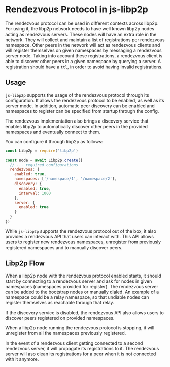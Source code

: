 # Rendezvous Protocol in js-libp2p

The rendezvous protocol can be used in different contexts across libp2p. For using it, the libp2p network needs to have well known libp2p nodes acting as rendezvous servers. These nodes will have an extra role in the network. They will collect and maintain a list of registrations per rendezvous namespace. Other peers in the network will act as rendezvous clients and will register themselves on given namespaces by messaging a rendezvous server node. Taking into account these registrations, a rendezvous client is able to discover other peers in a given namespace by querying a server. A registration should have a `ttl`, in order to avoid having invalid registrations.

## Usage

`js-libp2p` supports the usage of the rendezvous protocol through its configuration. It allows the rendezvous protocol to be enabled, as well as its server mode. In addition, automatic peer discovery can be enabled and namespaces to register can be specified from startup through the config.

The rendezvous implementation also brings a discovery service that enables libp2p to automatically discover other peers in the provided namespaces and eventually connect to them.

You can configure it through libp2p as follows:

```js
const Libp2p = require('libp2p')

const node = await Libp2p.create({
  // ... required configurations
  rendezvous: {
    enabled: true,
    namespaces: ['/namespace/1', '/namespace/2'],
    discovery: {
      enabled: true,
      interval: 1000
    },
    server: {
      enabled: true
    }
  }
})
```

While `js-libp2p` supports the rendezvous protocol out of the box, it also provides a rendezvous API that users can interact with. This API allows users to register new rendezvous namespaces, unregister from previously registered namespaces and to manually discover peers.

## Libp2p Flow

When a libp2p node with the rendezvous protocol enabled starts, it should start by connecting to a rendezvous server and ask for nodes in given namespaces (namespaces provided for register). The rendezvous server can be added to the bootstrap nodes or manually dialed. An example of a namespace could be a relay namespace, so that undiable nodes can register themselves as reachable through that relay.

If the discovery service is disabled, the rendezvous API also allows users to discover peers registered on provided namespaces.

When a libp2p node running the rendezvous protocol is stopping, it will unregister from all the namespaces previously registered.

In the event of a rendezvous client getting connected to a second rendezvous server, it will propagate its registrations to it. The rendezvous server will aso clean its registrations for a peer when it is not connected with it anymore.
